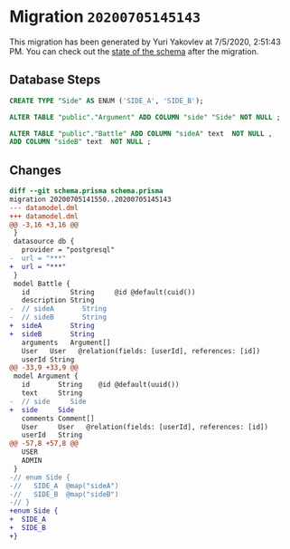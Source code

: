 # Migration `20200705145143`

This migration has been generated by Yuri Yakovlev at 7/5/2020, 2:51:43 PM.
You can check out the [state of the schema](./schema.prisma) after the migration.

## Database Steps

```sql
CREATE TYPE "Side" AS ENUM ('SIDE_A', 'SIDE_B');

ALTER TABLE "public"."Argument" ADD COLUMN "side" "Side" NOT NULL ;

ALTER TABLE "public"."Battle" ADD COLUMN "sideA" text  NOT NULL ,
ADD COLUMN "sideB" text  NOT NULL ;
```

## Changes

```diff
diff --git schema.prisma schema.prisma
migration 20200705141550..20200705145143
--- datamodel.dml
+++ datamodel.dml
@@ -3,16 +3,16 @@
 }
 datasource db {
   provider = "postgresql"
-  url = "***"
+  url = "***"
 }
 model Battle {
   id          String     @id @default(cuid())
   description String
-  // sideA       String
-  // sideB       String
+  sideA       String
+  sideB       String
   arguments   Argument[]
   User   User   @relation(fields: [userId], references: [id])
   userId String
@@ -33,9 +33,9 @@
 model Argument {
   id       String    @id @default(uuid())
   text     String
-  // side     Side
+  side     Side
   comments Comment[]
   User     User   @relation(fields: [userId], references: [id])
   userId   String
@@ -57,8 +57,8 @@
   USER
   ADMIN
 }
-// enum Side {
-//   SIDE_A  @map("sideA")
-//   SIDE_B  @map("sideB")
-// }
+enum Side {
+  SIDE_A
+  SIDE_B
+}
```


